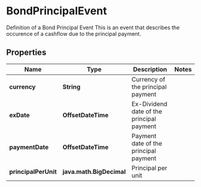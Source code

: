 

# BondPrincipalEvent

Definition of a Bond Principal Event  This is an event that describes the occurence of a cashflow due to the principal payment.

## Properties

| Name | Type | Description | Notes |
|------------ | ------------- | ------------- | -------------|
|**currency** | **String** | Currency of the principal payment |  |
|**exDate** | **OffsetDateTime** | Ex-Dividend date of the principal payment |  |
|**paymentDate** | **OffsetDateTime** | Payment date of the principal payment |  |
|**principalPerUnit** | **java.math.BigDecimal** | Principal per unit |  |



